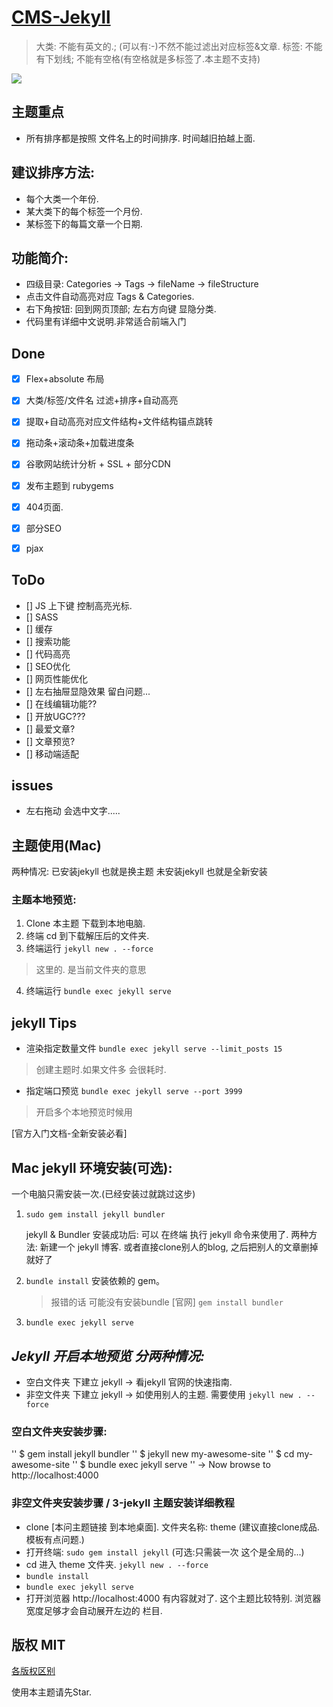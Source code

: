 # [CMS-Jekyll](https://0214.help)

> 大类: 不能有英文的.; (可以有:-)不然不能过滤出对应标签&文章.
> 标签: 不能有下划线; 不能有空格(有空格就是多标签了.本主题不支持)

![](http://oduizitoj.bkt.clouddn.com/2017-02-03-Screen%20Shot%202017-02-03%20at%2014.04.34.png)

## 主题重点
* 所有排序都是按照 文件名上的时间排序. 时间越旧拍越上面.

## 建议排序方法:
* 每个大类一个年份.
* 某大类下的每个标签一个月份.
* 某标签下的每篇文章一个日期.


## 功能简介:
* 四级目录: Categories → Tags → fileName → fileStructure
* 点击文件自动高亮对应 Tags & Categories.
* 右下角按钮: 回到网页顶部; 左右方向键 显隐分类.
* 代码里有详细中文说明.非常适合前端入门


## Done
* [x] Flex+absolute 布局
* [x] 大类/标签/文件名 过滤+排序+自动高亮
* [x] 提取+自动高亮对应文件结构+文件结构锚点跳转
* [x] 拖动条+滚动条+加载进度条
* [x] 谷歌网站统计分析 + SSL + 部分CDN
* [x] 发布主题到 rubygems
* [x] 404页面.
* [x] 部分SEO
* [x] pjax


## ToDo
* [] JS 上下键 控制高亮光标.
* [] SASS
* [] 缓存
* [] 搜索功能
* [] 代码高亮
* [] SEO优化
* [] 网页性能优化
* [] 左右抽屉显隐效果 留白问题...
* [] 在线编辑功能??
* [] 开放UGC???
* [] 最爱文章?
* [] 文章预览?
* [] 移动端适配

## issues
- 左右拖动 会选中文字.....


## 主题使用(Mac)
两种情况: 
已安装jekyll 也就是换主题
未安装jekyll 也就是全新安装




### 主题本地预览:
1. Clone 本主题 下载到本地电脑.
2. 终端 cd 到下载解压后的文件夹.
3. 终端运行 `jekyll new . --force`
>这里的. 是当前文件夹的意思
4. 终端运行 `bundle exec jekyll serve`




## jekyll Tips

- 渲染指定数量文件
`bundle exec jekyll serve --limit_posts 15`
> 创建主题时.如果文件多 会很耗时.

- 指定端口预览
`bundle exec jekyll serve --port 3999`
> 开启多个本地预览时候用






[官方入门文档-全新安装必看]

## Mac jekyll 环境安装(可选): 
一个电脑只需安装一次.(已经安装过就跳过这步) 
1. `sudo gem install jekyll bundler`
	
	jekyll & Bundler 安装成功后:
	可以 在终端 执行 jekyll 命令来使用了.
	两种方法:
	新建一个 jekyll 博客.
	或者直接clone别人的blog, 之后把别人的文章删掉就好了


2. `bundle install`
	   安装依赖的 gem。
	> 报错的话 可能没有安装bundle [官网]
	> `gem install bundler` 

3. `bundle exec jekyll serve`




## *Jekyll 开启本地预览 分两种情况:*
- 空白文件夹 下建立 jekyll → 看jekyll 官网的快速指南.
- 非空文件夹 下建立 jekyll → 如使用别人的主题. 需要使用  `jekyll new . --force`


### 空白文件夹安装步骤:

''  $ gem install jekyll bundler
''  $ jekyll new my-awesome-site
''  $ cd my-awesome-site
''  $ bundle exec jekyll serve
''  → Now browse to http://localhost:4000


### 非空文件夹安装步骤 /  3-jekyll 主题安装详细教程

- clone [本问主题链接 到本地桌面]. 文件夹名称: theme (建议直接clone成品.模板有点问题.)
- 打开终端: `sudo gem install jekyll`  (可选:只需装一次 这个是全局的...) 
- cd 进入 theme 文件夹.  `jekyll new . --force`
- `bundle install`
- `bundle exec jekyll serve`
- 打开浏览器 http://localhost:4000  有内容就对了.
	 这个主题比较特别. 浏览器宽度足够才会自动展开左边的 栏目.








## 版权 MIT
[各版权区别](http://www.ruanyifeng.com/blog/2011/05/how_to_choose_free_software_licenses.html)

使用本主题请先Star.



